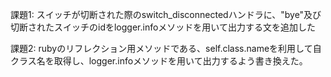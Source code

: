 課題1:
スイッチが切断された際のswitch_disconnectedハンドラに、"bye"及び切断されたスイッチのidをlogger.infoメソッドを用いて出力する文を追加した

課題2:
rubyのリフレクション用メソッドである、self.class.nameを利用して自クラス名を取得し、logger.infoメソッドを用いて出力するよう書き換えた。